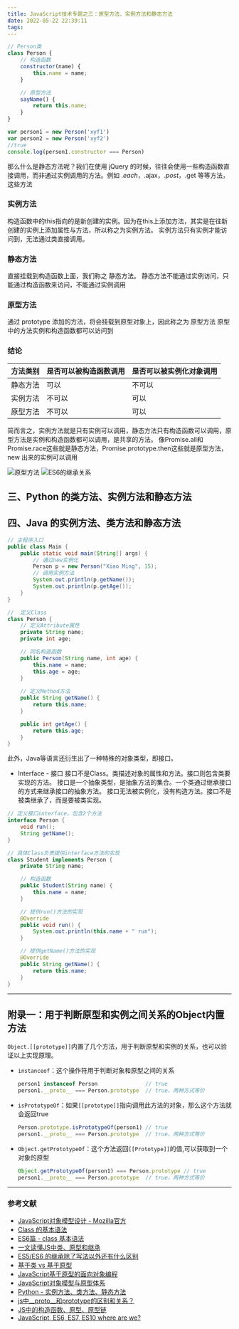 ```yaml
---
title: JavaScript技术专题之三：原型方法、实例方法和静态方法
date: 2022-05-22 22:39:11
tags:
---
```


```js
// Person类
class Person {
    // 构造函数
    constructor(name) {
        this.name = name;
    }

    // 原型方法
    sayName() {
        return this.name;
    }
}

var person1 = new Person('xyf1')
var person2 = new Person('xyf2')
//true
console.log(person1.constructor === Person)
```

那么什么是静态方法呢？我们在使用 jQuery 的时候，往往会使用一些构造函数直接调用，而非通过实例调用的方法。例如 $.each，$.ajax，$.post，$.get 等等方法，这些方法

### 实例方法

构造函数中的this指向的是新创建的实例。因为在this上添加方法，其实是在往新创建的实例上添加属性与方法，所以称之为实例方法。
实例方法只有实例才能访问到，无法通过类直接调用。

### 静态方法

直接挂载到构造函数上面，我们称之 静态方法。
静态方法不能通过实例访问，只能通过构造函数来访问，不能通过实例调用

### 原型方法

通过 prototype 添加的方法，将会挂载到原型对象上，因此称之为 原型方法
原型中的方法实例和构造函数都可以访问到

### 结论

|方法类别|是否可以被构造函数调用|是否可以被实例化对象调用|
|-|-|-|
|静态方法|可以|不可以|
|实例方法|不可以|可以|
|原型方法|不可以|可以|

简而言之，实例方法就是只有实例可以调用，静态方法只有构造函数可以调用，原型方法是实例和构造函数都可以调用，是共享的方法。
像Promise.all和Promise.race这些就是静态方法，Promise.prototype.then这些就是原型方法，new 出来的实例可以调用

![原型方法](prototype.jpg)
![ES6的继承关系](extends-es6.png)

## 三、Python 的类方法、实例方法和静态方法

## 四、Java 的实例方法、类方法和静态方法

``` java
// 主程序入口
public class Main {
    public static void main(String[] args) {
        // 通过new实例化
        Person p = new Person("Xiao Ming", 15);
        // 调用实例方法
        System.out.println(p.getName());
        System.out.println(p.getAge());
    }
}

//  定义Class
class Person {
    // 定义Attribute属性
    private String name;
    private int age;

    // 同名构造函数
    public Person(String name, int age) {
        this.name = name;
        this.age = age;
    }
    
    // 定义Method方法
    public String getName() {
        return this.name;
    }

    public int getAge() {
        return this.age;
    }
}
```

此外，Java等语言还衍生出了一种特殊的对象类型，即接口。

- Interface - 接口
    接口不是Class。类描述对象的属性和方法。接口则包含类要实现的方法。
    接口是一个抽象类型，是抽象方法的集合。一个类通过继承接口的方式来继承接口的抽象方法。
    接口无法被实例化，没有构造方法。接口不是被类继承了，而是要被类实现。

``` java
// 定义接口interface，包含2个方法
interface Person {
    void run();
    String getName();
}

// 具体Class负责提供interface方法的实现
class Student implements Person {
    private String name;

    // 构造函数
    public Student(String name) {
        this.name = name;
    }

    // 提供run()方法的实现
    @Override
    public void run() {
        System.out.println(this.name + " run");
    }

    // 提供getName()方法的实现
    @Override
    public String getName() {
        return this.name;
    }
}
```

---

## 附录一：用于判断原型和实例之间关系的Object内置方法

`Object.[[prototype]]`内置了几个方法，用于判断原型和实例的关系，也可以验证以上实现原理。

- `instanceof`：这个操作符用于判断对象和原型之间的关系

    ```js
    person1 instanceof Person               // true
    person1.__proto__ === Person.prototype  // true，两种方式等价
    ```

- `isPrototypeOf`：如果`[[prototype]]`指向调用此方法的对象，那么这个方法就会返回true

    ```js
    Person.prototype.isPrototypeOf(person1) // true
    person1.__proto__ === Person.prototype  // true，两种方式等价
    ```

- `Object.getPrototypeOf`：这个方法返回`[[Prototype]]`的值,可以获取到一个对象的原型

    ``` js
    Object.getPrototypeOf(person1) === Person.prototype // true
    person1.__proto__ === Person.prototype  // true，两种方式等价
    ```

---

### 参考文献

- [JavaScript对象模型设计 - Mozilla官方](https://developer.mozilla.org/zh-CN/docs/Web/JavaScript/Guide/Details_of_the_Object_Model)
- [Class 的基本语法](https://es6.ruanyifeng.com/#docs/class)
- [ES6篇 - class 基本语法](https://wangjintian.com/2021/04/18/ES6%E7%AF%87-class%E5%9F%BA%E6%9C%AC%E8%AF%AD%E6%B3%95/)
- [一文读懂JS中类、原型和继承](https://xieyufei.com/2020/04/10/Js-Class-Inherit.html)
- [ES5/ES6 的继承除了写法以外还有什么区别](https://www.jianshu.com/p/1aa2755171fe)
- [基于类 vs 基于原型](https://blog.csdn.net/prehistorical/article/details/53671415)
- [JavaScript基于原型的面向对象编程](https://oychao.github.io/2016/11/28/javascript/21_oop/)
- [JavaScript对象模型与原型体系](https://chenzhuo1024.github.io/tech/js/js-oo.html)
- [Python - 实例方法、类方法、静态方法](https://zhuanlan.zhihu.com/p/40162669)
- [js中__proto__和prototype的区别和关系？](https://www.zhihu.com/question/34183746/answer/58155878)
- [JS中的构造函数、原型、原型链](https://segmentfault.com/a/1190000022776150)
- [JavaScript, ES6, ES7, ES10 where are we?](https://segmentfault.com/a/1190000021233366)
